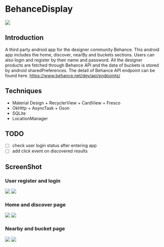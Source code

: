 # BehanceDisplay
![](https://github.com/yuhaolu1994/BehanceDisplay/blob/master/app/src/main/ic_launcher-web.png)

## Introduction
A third party android app for the designer community Behance. This android app includes the home, discover, nearBy and buckets sections. Users can also login and register by their name and password. All the designer products are fetched through Behance API and the data of buckets is stored by android sharedPreferences. The detail of Behance API endpoint can be found here.
https://www.behance.net/dev/api/endpoints/

## Techniques
- Material Design + RecyclerView + CardView + Fresco
- OkHttp + AsyncTask + Gson
- SQLite
- LocationManager

## TODO
- [ ] check user login status after entering app
- [ ] add click event on discovered results

## ScreenShot
### User register and login
![](https://github.com/yuhaolu1994/BehanceDisplay/blob/master/app/src/main/java/com/example/yuhaolu/behancedisplay/art/register.gif)
![](https://github.com/yuhaolu1994/BehanceDisplay/blob/master/app/src/main/java/com/example/yuhaolu/behancedisplay/art/login.gif)

### Home and discover page
![](https://github.com/yuhaolu1994/BehanceDisplay/blob/master/app/src/main/java/com/example/yuhaolu/behancedisplay/art/home.gif)
![](https://github.com/yuhaolu1994/BehanceDisplay/blob/master/app/src/main/java/com/example/yuhaolu/behancedisplay/art/discover.gif)

### Nearby and bucket page
![](https://github.com/yuhaolu1994/BehanceDisplay/blob/master/app/src/main/java/com/example/yuhaolu/behancedisplay/art/nearby.gif)
![](https://github.com/yuhaolu1994/BehanceDisplay/blob/master/app/src/main/java/com/example/yuhaolu/behancedisplay/art/bucket.gif)
